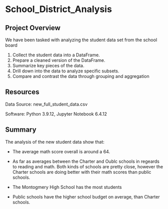# School_District_Analysis

## Project Overview
We have been tasked with analyzing the student data set from the school board 

1. Collect the student data into a DataFrame.
2. Prepare a cleaned version of the DataFrame.
3. Summarize key pieces of the data.
4. Drill down into the data to analyze specific subsets.
5. Compare and contrast the data through grouping and aggregation

## Resources
Data Source: new_full_student_data.csv

Software: Python 3.9.12, Jupyter Notebook 6.4.12

## Summary
The analysis of the new student data show that: 
- The average math score overall is around a 64. 

- As far as averages between the Charter and Oublc schools in regeards to reading and math. Both 
kinds of schools are pretty close, however the Charter schools are doing better with their math scores than public schools.

- The Montogmery High School has the most students

- Public schools have the higher school budget on average, than Charter schools. 
